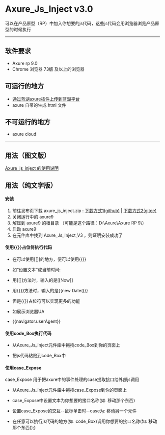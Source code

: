 # Axure_Js_Inject v3.0
可以在产品原型（RP）中加入你想要的js代码，这些js代码会用浏览器浏览产品原型的时候执行

---


## 软件要求

- Axure rp 9.0 
- Chrome 浏览器 73版 及以上的浏览器

## 可运行的地方

- [通过蓝湖axure插件上传到蓝湖平台](https://lanhuapp.com/)
- axure 自带的生成 html 文件

## 不可运行的地方

* axure cloud

------

## 用法（图文版）

[Axure_js_inject 的使用说明](https://lanhuapp.com/url/zGWVj)

## 用法（纯文字版）

#### 安装

1. 前往发布页下载 axure_js_inject.zip : [下载方式1(github)](https://github.com/cxwithyxy/Axure_Js_Inject/releases)  |  [下载方式2(gitee)](https://gitee.com/cxwithyxy/Axure_Js_Inject/releases)
2. 关闭运行中的 axure9
3. 解压到 axure9 的根目录 （可能是这个路径：D:\Axure\Axure RP 9\）
4. 启动 axure9
5. 在元件库中找到 Axure_Js_Inject_V3 ，则证明安装成功了

#### 使用{{}}占位符执行代码

- 在可以使用[[]]的地方，便可以使用{{}}

- 如“设置文本”成当前时间:

- 用[[]]方法时，输入的是[[Now]]

- 用{{}}方法时，输入的是{{new Date()}}

- 但是{{}}占位符可以实现更多的功能

- 如展示浏览器UA

- {{navigator.userAgent}}

#### 使用code_Box执行代码

- 从Axure_Js_Inject元件库中拖拽code_Box到你的页面上

- 把js代码粘贴到code_Box中

#### 使用case_Expose

case_Expose 用于把axure中的事件处理的case提取接口给外部js调用

- 从Axure_Js_Inject元件库中拖拽case_Expose到你的页面上

- case_Expose中设置文本为你想要的接口名称(如: 移动那个东西)

- 设置case_Expose的交互--鼠标单击时--case为: 移动另一个元件

- 在任意可以执行js代码的地方(如: code_Box)调用你想要的接口名称(如: 移动那个东西();)


